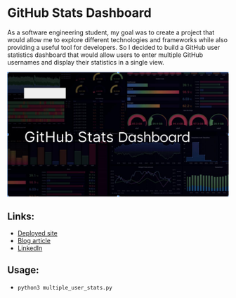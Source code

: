 # GitHub Stats Dashboard

As a software engineering student, my goal was to create a project that would allow me to explore different technologies and frameworks while also providing a useful tool for developers. So I decided to build a GitHub user statistics dashboard that would allow users to enter multiple GitHub usernames and display their statistics in a single view.

<img src="cover-image.png">

## Links:
- <a href="https://cthartze.github.io/Git_Stats_Board/">Deployed site</a>
- <a href="https://www.linkedin.com/posts/cayden-hartze_project-blog-github-stats-dashboard-as-a-activity-7165628171915137025-sep3?utm_source=share&utm_medium=member_desktop">Blog article</a>
- <a href="https://www.linkedin.com/in/cayden-hartze/">LinkedIn</a>

## Usage:
- ```python3 multiple_user_stats.py```
